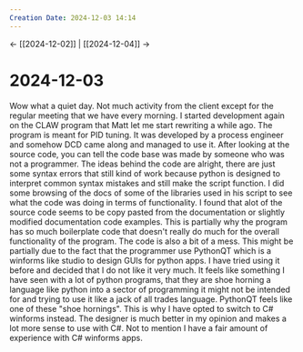 ```yaml
---
Creation Date: 2024-12-03 14:14
---
```


<- [[2024-12-02]] | [[2024-12-04]]  ->

# 2024-12-03
Wow what a quiet day. Not much activity from the client except for the regular meeting that we have every morning. I started development again on the CLAW program that Matt let me start rewriting a while ago. The program is meant for PID tuning. It was developed by a process engineer and somehow DCD came along and managed to use it. After looking at the source code, you can tell the code base was made by someone who was not a programmer. The ideas behind the code are alright, there are just some syntax errors that still kind of work because python is designed to interpret common syntax mistakes and still make the script function. I did some browsing of the docs of some of the libraries used in his script to see what the code was doing in terms of functionality. I found that alot of the source code seems to be copy pasted from the documentation or slightly modified documentation code examples. This is partially why the program has so much boilerplate code that doesn't really do much for the overall functionality of the program. The code is also a bit of a mess. This might be partially due to the fact that the programmer use PythonQT which is a winforms like studio to design GUIs for python apps. I have tried using it before and decided that I do not like it very much. It feels like something I have seen with a lot of python programs, that they are shoe horning a language like python into a sector of programming it might not be intended for and trying to use it like a jack of all trades language. PythonQT feels like one of these "shoe hornings". This is why I have opted to switch to C# winforms instead. The designer is much better in my opinion and makes a lot more sense to use with C#. Not to mention I have a fair amount of experience with C# winforms apps.  
